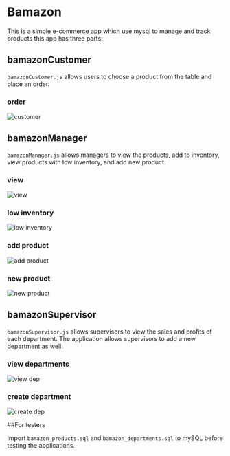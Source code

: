 # Bamazon

This is a simple e-commerce app which use mysql to manage and track products this app has three parts:

## bamazonCustomer

`bamazonCustomer.js` allows users to choose a product from the table and place an order.

### order
![customer](https://i.makeagif.com/media/6-12-2017/eCphYL.gif)


## bamazonManager

`bamazonManager.js` allows managers to view the products, add to inventory, view products with low inventory, and add new product.

### view
![view](https://media.giphy.com/media/7aJROxj03xOIE/giphy.gif)

### low inventory
![low inventory](https://media.giphy.com/media/BC1JsxDVjzTAQ/giphy.gif)

### add product
![add product](http://i.makeagif.com/media/6-12-2017/Hw6sr3.gif)

### new product
![new product](https://i.makeagif.com/media/6-12-2017/moWQjG.gif)


## bamazonSupervisor

`bamazonSupervisor.js` allows supervisors to view the sales and profits of each department. The application allows supervisors to add a new department as well.

### view departments
![view dep](http://i.makeagif.com/media/6-12-2017/nS4bm0.gif)

### create department
![create dep](https://media.giphy.com/media/PNmgL52y0bA8o/giphy.gif)

##For testers

Import `bamazon_products.sql` and `bamazon_departments.sql` to mySQL before testing the applications.


